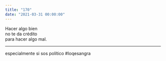 ```yaml
---
title: "170"
date: "2021-03-31 00:00:00"
---
```


Hacer algo bien\
no te da crédito\
para hacer algo mal.

---

especialmente si sos político #loqesangra